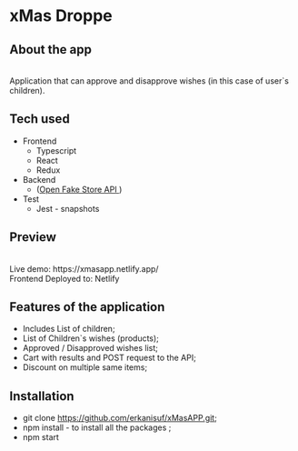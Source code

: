 # xMas Droppe

## About the app

<br />
Application that can approve and disapprove wishes (in this case of user`s children).

## Tech used

- Frontend
  - Typescript
  - React
  - Redux
- Backend
  - ([Open Fake Store API ](https://fakestoreapi.com/) )
- Test
  - Jest - snapshots

## Preview

<br />
Live demo: https://xmasapp.netlify.app/
<br />
Frontend Deployed to: Netlify
<br />

## Features of the application

- Includes List of children;
- List of Children`s wishes (products);
- Approved / Disapproved wishes list;
- Cart with results and POST request to the API;
- Discount on multiple same items;

## Installation

- git clone  https://github.com/erkanisuf/xMasAPP.git;
- npm install - to install all the packages ;
- npm start

